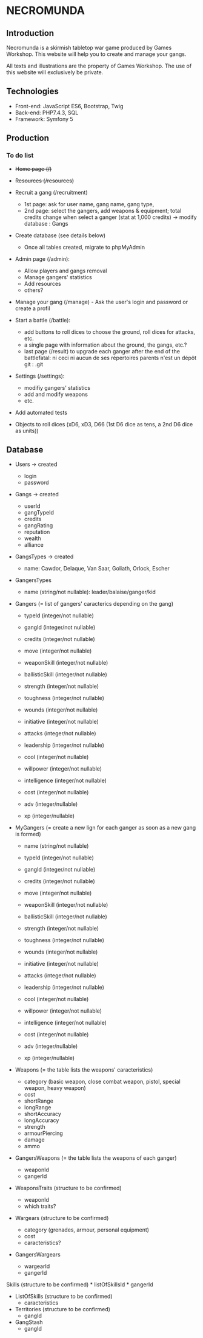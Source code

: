 # NECROMUNDA

## Introduction

Necromunda is a skirmish tabletop war game produced by Games Workshop. This website will help you to create and manage your gangs.

All texts and illustrations are the property of Games Workshop. The use of this website will exclusively be private.


## Technologies

* Front-end: JavaScript ES6, Bootstrap, Twig
* Back-end: PHP7.4.3, SQL
* Framework: Symfony 5


## Production

### To do list

* ~~Home page (/)~~
* ~~Resources (/resources)~~
* Recruit a gang (/recruitment)
	* 1st page: ask for user name, gang name, gang type,
	* 2nd page: select the gangers, add weapons & equipment; total credits change when select a ganger (stat at 1,000 credits)
	-> modify database : Gangs
* Create database (see details below)
	* Once all tables created, migrate to phpMyAdmin
* Admin page (/admin):
	* Allow players and gangs removal
	* Manage gangers' statistics
	* Add resources
	* others?
* Manage your gang (/manage) - Ask the user's login and password or create a profil
* Start a battle (/battle):
	* add buttons to roll dices to choose the ground, roll dices for attacks, etc.
	* a single page with information about the ground, the gangs, etc.?
	* last page (/result) to upgrade each ganger after the end of the battlefatal: ni ceci ni aucun de ses répertoires parents n'est un dépôt git : .git

* Settings (/settings):
	* modifiy gangers' statistics
	* add and modify weapons
	* etc.
* Add automated tests
* Objects to roll dices (xD6, xD3, D66 (1st D6 dice as tens, a 2nd D6 dice as units))


## Database

* Users -> created
	* login
	* password
* Gangs -> created
	* userId
	* gangTypeId
	* credits
	* gangRating
	* reputation
	* wealth
	* alliance
* GangsTypes -> created
	* name: Cawdor, Delaque, Van Saar, Goliath, Orlock, Escher
* GangersTypes
	* name (string/not nullable): leader/balaise/ganger/kid
* Gangers (= list of gangers' caracterics depending on the gang)
	* typeId (integer/not nullable)
 	* gangId (integer/not nullable)
 	* credits (integer/not nullable)

 	* move (integer/not nullable)
 	* weaponSkill (integer/not nullable)
 	* ballisticSkill (integer/not nullable)
 	* strength (integer/not nullable)
 	* toughness (integer/not nullable)
 	* wounds (integer/not nullable)
 	* initiative (integer/not nullable)
 	* attacks (integer/not nullable)
 	* leadership (integer/not nullable)
 	* cool (integer/not nullable)
 	* willpower (integer/not nullable)
 	* intelligence (integer/not nullable)

 	* cost (integer/not nullable)
 	* adv (integer/nullable)
 	* xp (integer/nullable)
* MyGangers (= create a new lign for each ganger as soon as a new gang is formed)
	* name (string/not nullable)
	* typeId (integer/not nullable)
 	* gangId (integer/not nullable)
 	* credits (integer/not nullable)

 	* move (integer/not nullable)
 	* weaponSkill (integer/not nullable)
 	* ballisticSkill (integer/not nullable)
 	* strength (integer/not nullable)
 	* toughness (integer/not nullable)
 	* wounds (integer/not nullable)
 	* initiative (integer/not nullable)
 	* attacks (integer/not nullable)
 	* leadership (integer/not nullable)
 	* cool (integer/not nullable)
 	* willpower (integer/not nullable)
 	* intelligence (integer/not nullable)

 	* cost (integer/not nullable)
 	* adv (integer/nullable)
 	* xp (integer/nullable)

* Weapons (= the table lists the weapons' caracteristics)
	* category (basic weapon, close combat weapon, pistol, special weapon, heavy weapon)
	* cost
	* shortRange
	* longRange
	* shortAccuracy
	* longAccuracy
	* strength
	* armourPiercing
	* damage
	* ammo
* GangersWeapons (= the table lists the weapons of each ganger)
	* weaponId
	* gangerId
* WeaponsTraits (structure to be confirmed)
	* weaponId
	* which traits?

* Wargears (structure to be confirmed)
	* category (grenades, armour, personal equipment)
	* cost
	* caracteristics?
* GangersWargears
	* wargearId
	* gangerId

Skills (structure to be confirmed)
	* listOfSkillsId
	* gangerId
* ListOfSkills (structure to be confirmed)
	* caracteristics
* Territories (structure to be confirmed)
	* gangId
* GangStash
	* gangId

